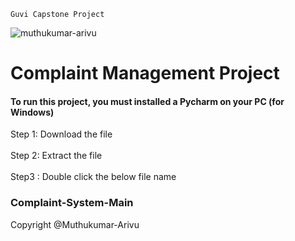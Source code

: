 <!DOCTYPE html>
<html lang="en">
<head>
    <meta charset="UTF-8">
    
    Guvi Capstone Project
</head>
<body>
    <p align="left"> <img src="https://komarev.com/ghpvc/?username=muthukumar-arivu&label=Profile%20views&color=0e75b6&style=flat" alt="muthukumar-arivu" /> </p>
    <h1>Complaint Management Project</h1>
<h4>To run this project, you must installed a Pycharm on your PC (for Windows)</h4>
Step 1: Download the file<br></br>
Step 2: Extract the file<br></br>
Step3 : Double click the below file name<h3>Complaint-System-Main</h3>
</body>
    
<footer>
    Copyright @Muthukumar-Arivu
</footer>
</html>
